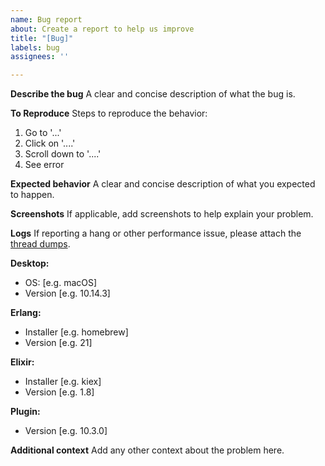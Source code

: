 ```yaml
---
name: Bug report
about: Create a report to help us improve
title: "[Bug]"
labels: bug
assignees: ''

---
```


**Describe the bug**
A clear and concise description of what the bug is.

**To Reproduce**
Steps to reproduce the behavior:
1. Go to '...'
2. Click on '....'
3. Scroll down to '....'
4. See error

**Expected behavior**
A clear and concise description of what you expected to happen.

**Screenshots**
If applicable, add screenshots to help explain your problem.

**Logs**
If reporting a hang or other performance issue, please attach the [thread dumps](https://intellij-support.jetbrains.com/hc/en-us/articles/206544899-Getting-a-thread-dump-when-IDE-hangs-and-doesn-t-respond).

**Desktop:**
 - OS: [e.g. macOS]
 - Version [e.g. 10.14.3]

**Erlang:**
- Installer [e.g. homebrew]
- Version [e.g. 21]

**Elixir:**
- Installer [e.g. kiex]
- Version [e.g. 1.8]

**Plugin:**
- Version [e.g. 10.3.0]

**Additional context**
Add any other context about the problem here.
